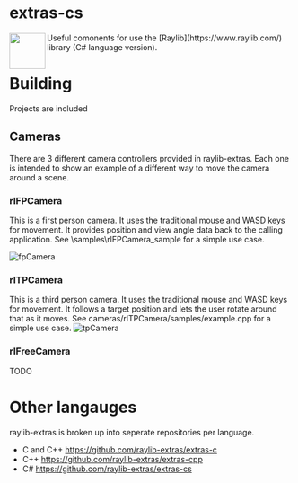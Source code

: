 # extras-cs
<img align="left" src="https://github.com/raysan5/raylib/raw/master/logo/raylib_logo_animation.gif" width="64">
Useful comonents for use the [Raylib](https://www.raylib.com/) library (C# language version). 

# Building
Projects are included

## Cameras
There are 3 different camera controllers provided in raylib-extras. Each one is intended to show an example of a different way to move the camera around a scene.

### rlFPCamera
This is a first person camera. It uses the traditional mouse and WASD keys for movement. It provides position and view angle data back to the calling application.
See \samples\rlFPCamera_sample for a simple use case.

![fpCamera](https://user-images.githubusercontent.com/322174/136627569-64e0b660-d846-4b1c-9239-5e09b030b2aa.gif)


### rlTPCamera
This is a third person camera. It uses the traditional mouse and WASD keys for movement. It follows a target position and lets the user rotate around that as it moves.
See cameras/rlTPCamera/samples/example.cpp for a simple use case.
![tpCamera](https://user-images.githubusercontent.com/322174/136641801-3f7f0a05-e79a-4f67-b05a-217e183eedde.gif)


### rlFreeCamera
TODO

# Other langauges
raylib-extras is broken up into seperate repositories per language.

 * C and C++ https://github.com/raylib-extras/extras-c 
 * C++ https://github.com/raylib-extras/extras-cpp
 * C# https://github.com/raylib-extras/extras-cs

